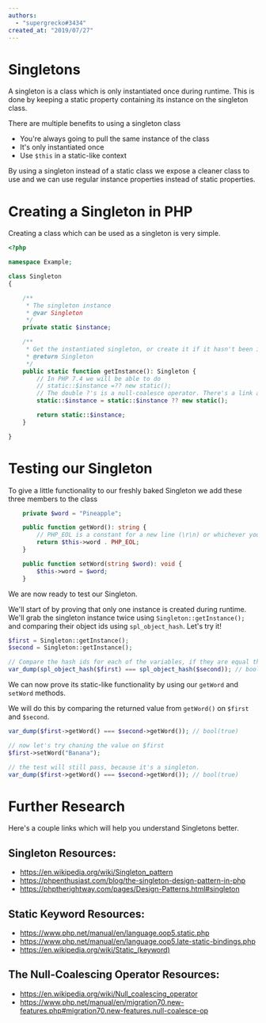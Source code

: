 ```yaml
---
authors:
  - "supergrecko#3434"
created_at: "2019/07/27"
---
```


# Singletons

A singleton is a class which is only instantiated once during runtime. This is done by keeping a static property containing its instance on the singleton class.

There are multiple benefits to using a singleton class

- You're always going to pull the same instance of the class
- It's only instantiated once
- Use `$this` in a static-like context

By using a singleton instead of a static class we expose a cleaner class to use and we can use regular instance properties instead of static properties.

# Creating a Singleton in PHP

Creating a class which can be used as a singleton is very simple.

```php
<?php

namespace Example;

class Singleton
{

    /**
     * The singleton instance
     * @var Singleton
     */
    private static $instance;

    /**
     * Get the instantiated singleton, or create it if it hasn't been instantiated yet.
     * @return Singleton
     */
    public static function getInstance(): Singleton {
        // In PHP 7.4 we will be able to do
        // static::$instance =?? new static();
        // The double ?'s is a null-coalesce operator. There's a link about it below.
        static::$instance = static::$instance ?? new static();

        return static::$instance;
    }

}
```

# Testing our Singleton

To give a little functionality to our freshly baked Singleton we add these three members to the class

```php
    private $word = "Pineapple";

    public function getWord(): string {
        // PHP_EOL is a constant for a new line (\r\n) or whichever your OS uses.
        return $this->word . PHP_EOL;
    }

    public function setWord(string $word): void {
        $this->word = $word;
    }
```

We are now ready to test our Singleton.

We'll start of by proving that only one instance is created during runtime. We'll grab the singleton instance twice using `Singleton::getInstance();` and comparing their object ids using `spl_object_hash`. Let's try it!

```php
$first = Singleton::getInstance();
$second = Singleton::getInstance();

// Compare the hash ids for each of the variables, if they are equal then they contain the same instance.
var_dump(spl_object_hash($first) === spl_object_hash($second)); // bool(true)
```

We can now prove its static-like functionality by using our `getWord` and `setWord` methods.

We will do this by comparing the returned value from `getWord()` on `$first` and `$second`.

```php
var_dump($first->getWord() === $second->getWord()); // bool(true)

// now let's try chaning the value on $first
$first->setWord("Banana");

// the test will still pass, because it's a singleton.
var_dump($first->getWord() === $second->getWord()); // bool(true)
```

# Further Research

Here's a couple links which will help you understand Singletons better.

## Singleton Resources:

- https://en.wikipedia.org/wiki/Singleton_pattern
- https://phpenthusiast.com/blog/the-singleton-design-pattern-in-php
- https://phptherightway.com/pages/Design-Patterns.html#singleton

## Static Keyword Resources:

- https://www.php.net/manual/en/language.oop5.static.php
- https://www.php.net/manual/en/language.oop5.late-static-bindings.php
- https://en.wikipedia.org/wiki/Static_(keyword)

## The Null-Coalescing Operator Resources:

- https://en.wikipedia.org/wiki/Null_coalescing_operator
- https://www.php.net/manual/en/migration70.new-features.php#migration70.new-features.null-coalesce-op
